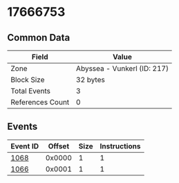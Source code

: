 # 17666753

## Common Data

| Field            | Value                       |
|------------------|-----------------------------|
| Zone             | Abyssea - Vunkerl (ID: 217) |
| Block Size       | 32 bytes                    |
| Total Events     | 3                           |
| References Count | 0                           |

## Events

| Event ID          | Offset   |   Size |   Instructions |
|-------------------|----------|--------|----------------|
| [1068](./1068.md) | 0x0000   |      1 |              1 |
| [1066](./1066.md) | 0x0001   |      1 |              1 |
